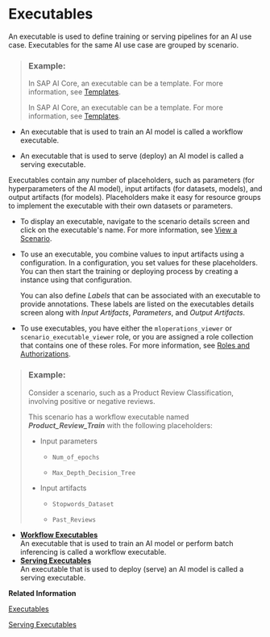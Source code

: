 <!-- loio06f4794caf9545bbb084611c1151ed8a -->

# Executables

An executable is used to define training or serving pipelines for an AI use case. Executables for the same AI use case are grouped by scenario.

> ### Example:  
> In SAP AI Core, an executable can be a template. For more information, see [Templates](https://help.sap.com/viewer/808d9d442fb0484e9b818924feeb9add/LATEST/en-US/8a1f91a18cf0473e8689789f1636675a.html).
> 
> In SAP AI Core, an executable can be a template. For more information, see [Templates](https://help.sap.com/viewer/2d6c5984063c40a59eda62f4a9135bee/LATEST/en-US/8a1f91a18cf0473e8689789f1636675a.html).

-   An executable that is used to train an AI model is called a workflow executable.

-   An executable that is used to serve \(deploy\) an AI model is called a serving executable.


Executables contain any number of placeholders, such as parameters \(for hyperparameters of the AI model\), input artifacts \(for datasets, models\), and output artifacts \(for models\). Placeholders make it easy for resource groups to implement the executable with their own datasets or parameters.

-   To display an executable, navigate to the scenario details screen and click on the executable's name. For more information, see [View a Scenario](view-a-scenario-6ef1b9a.md).

-   To use an executable, you combine values to input artifacts using a configuration. In a configuration, you set values for these placeholders. You can then start the training or deploying process by creating a instance using that configuration.

    You can also define *Labels* that can be associated with an executable to provide annotations. These labels are listed on the executables details screen along with *Input Artifacts*, *Parameters*, and *Output Artifacts*.

-   To use executables, you have either the `mloperations_viewer` or `scenario_executable_viewer` role, or you are assigned a role collection that contains one of these roles. For more information, see [Roles and Authorizations](roles-and-authorizations-4ef8499.md).


> ### Example:  
> Consider a scenario, such as a Product Review Classification, involving positive or negative reviews.
> 
> This scenario has a workflow executable named ***Product\_Review\_Train*** with the following placeholders:
> 
> -   Input parameters
> 
>     -   `Num_of_epochs`
> 
>     -   `Max_Depth_Decision_Tree`
> 
> 
> -   Input artifacts
> 
>     -   `Stopwords_Dataset`
> 
>     -   `Past_Reviews`

-   **[Workflow Executables](workflow-executables-799bb31.md "An executable that is used to train an AI model or perform batch inferencing is called a
		workflow executable.")**  
An executable that is used to train an AI model or perform batch inferencing is called a workflow executable.
-   **[Serving Executables](serving-executables-4a55fb3.md "An executable that is used to deploy (serve) an AI model is called a serving
		executable.")**  
An executable that is used to deploy \(serve\) an AI model is called a serving executable.

**Related Information**  


[Executables](executables-06f4794.md "An executable is used to define training or serving pipelines for an AI use case. Executables for the same AI use case are grouped by scenario.")

[Serving Executables](serving-executables-4a55fb3.md "An executable that is used to deploy (serve) an AI model is called a serving executable.")

